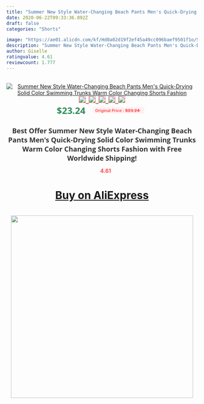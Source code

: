 ```yaml
---
title: "Summer New Style Water-Changing Beach Pants Men's Quick-Drying Solid Color Swimming Trunks Warm Color Changing Shorts Fashion"
date: 2020-06-22T09:33:36.892Z
draft: false
categories: "Shorts"

image: "https://ae01.alicdn.com/kf/Hd0a02d19f2ef45a49cc096baef9501f1o/Summer-New-Style-Water-Changing-Beach-Pants-Men-s-Quick-Drying-Solid-Color-Swimming-Trunks-Warm.jpg"
description: "Summer New Style Water-Changing Beach Pants Men's Quick-Drying Solid Color Swimming Trunks Warm Color Changing Shorts Fashion"
author: Giselle
ratingvalue: 4.61
reviewcount: 1.777
---
```

<br>
<div style="text-align: center;">
<a href="https://s.click.aliexpress.com/e/_A8hRhj" target="_blank" rel="nofollow noopener noreferrer"><img alt="Summer New Style Water-Changing Beach Pants Men's Quick-Drying Solid Color Swimming Trunks Warm Color Changing Shorts Fashion" class="magnifier-image" src="https://ae01.alicdn.com/kf/Hd0a02d19f2ef45a49cc096baef9501f1o/Summer-New-Style-Water-Changing-Beach-Pants-Men-s-Quick-Drying-Solid-Color-Swimming-Trunks-Warm.jpg_640x640.jpg">
<br>
<img style="border:1px solid salmon" src="https://ae01.alicdn.com/kf/Hd0a02d19f2ef45a49cc096baef9501f1o/Summer-New-Style-Water-Changing-Beach-Pants-Men-s-Quick-Drying-Solid-Color-Swimming-Trunks-Warm.jpg_120x120.jpg">&nbsp;&nbsp;<img style="border:1px solid salmon" src="https://ae01.alicdn.com/kf/H78cb1ee043514bc19c0daab414e744c7V/Summer-New-Style-Water-Changing-Beach-Pants-Men-s-Quick-Drying-Solid-Color-Swimming-Trunks-Warm.jpg_120x120.jpg">&nbsp;&nbsp;<img style="border:1px solid salmon" src="https://ae01.alicdn.com/kf/H2db0aeeb05cc48398a32c2f9bcc023fcT/Summer-New-Style-Water-Changing-Beach-Pants-Men-s-Quick-Drying-Solid-Color-Swimming-Trunks-Warm.jpg_120x120.jpg">&nbsp;&nbsp;<img style="border:1px solid salmon" src="https://ae01.alicdn.com/kf/Hd5a5a05714914a6290a184072f77c0c42/Summer-New-Style-Water-Changing-Beach-Pants-Men-s-Quick-Drying-Solid-Color-Swimming-Trunks-Warm.jpg_120x120.jpg">&nbsp;&nbsp;<img style="border:1px solid salmon" src="https://ae01.alicdn.com/kf/H22422e3dac234e8f98e011b3540f2782V/Summer-New-Style-Water-Changing-Beach-Pants-Men-s-Quick-Drying-Solid-Color-Swimming-Trunks-Warm.jpg_120x120.jpg"></a></div><br0>
<div style="text-align: center;"><span style="background-color: white; border: 0px; box-sizing: border-box; color: seagreen; display: inline-block; font-family: &quot;open sans&quot; , &quot;arial&quot; , &quot;helvetica&quot; , sans-serif , &quot;heiti&quot;; font-size: 24px; font-stretch: inherit; font-weight: 700; line-height: inherit; margin: 0px 10px 0px 0px; padding: 0px; vertical-align: middle;">$23.24 </span>
<span style="background: rgb(255 , 241 , 241); border-radius: 3px; border: 0px; box-sizing: border-box; color: #ff4747; display: inline-block; font-family: inherit; font-size: 12px; font-stretch: inherit; font-style: inherit; font-variant: inherit; font-weight: 600; line-height: inherit; margin: 0px; padding: 2px 5px; transform: scale(0.9); vertical-align: middle;">Original Price : <b style="text-decoration: line-through;">$23.24 </b> &nbsp;&nbsp;</span></div>
<h1 style="color: #333333; display: inline-block; font-family: &quot;open sans&quot; , &quot;arial&quot; , &quot;helvetica&quot; , sans-serif , &quot;heiti&quot;; font-size: 18px; font-stretch: inherit; font-weight: 700; text-align: center;">Best Offer Summer New Style Water-Changing Beach Pants Men's Quick-Drying Solid Color Swimming Trunks Warm Color Changing Shorts Fashion with Free Worldwide Shipping!</h1>
<div style="color: #ff4747; text-align: center;">
<img src="https://4.bp.blogspot.com/-M0ZcTcb-5uY/XleCXlxnR4I/AAAAAAAAAEc/OrjgMkXV1oMQFaCRZj5HQwOCBcu3w1FegCPcBGAYYCw/s1600/star.png" style="height: 15px;">&nbsp;<b>4.61</b></div>
<div class="button_cont" align="center"><a class="buynow_a" href="https://s.click.aliexpress.com/e/_A8hRhj" target="_blank" rel="nofollow noopener noreferrer"><H1>Buy on AliExpress</H1></a></div><br>
<div class="separator" style="clear: both; text-align: center;">
<img src="https://lh3.googleusercontent.com/-pTy5HemUv9M/XlePHvY0dAI/AAAAAAAAAE4/0nX5iRUoIWY8eMW9Dpxeirr157OZliDIgCLcBGAsYHQ/s1600/badge.gif" width="480">
</div>
